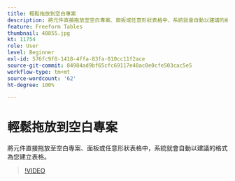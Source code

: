 ```yaml
---
title: 輕鬆拖放到空白專案
description: 將元件直接拖放至空白專案、面板或任意形狀表格中，系統就會自動以建議的格式為您建立表格。
feature: Freeform Tables
thumbnail: 40855.jpg
kt: 11754
role: User
level: Beginner
exl-id: 576fc9f8-1418-4ffa-83fa-010cc11f2ace
source-git-commit: 84984ad9bf65cfc69117e40ac0e0cfe503cac5e5
workflow-type: tm+mt
source-wordcount: '62'
ht-degree: 100%

---
```


# 輕鬆拖放到空白專案

將元件直接拖放至空白專案、面板或任意形狀表格中，系統就會自動以建議的格式為您建立表格。

>[!VIDEO](https://video.tv.adobe.com/v/3413478/?quality=12&learn=on)
